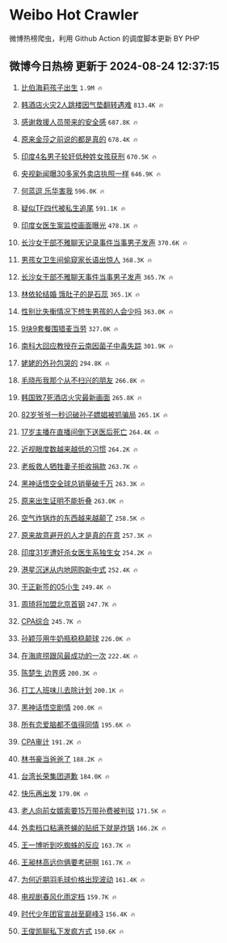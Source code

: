 # Weibo Hot Crawler 



微博热榜爬虫，利用 Github Action 的调度脚本更新 BY PHP 


## 微博今日热榜 更新于 2024-08-24 12:37:15 
1. [比伯海莉孩子出生](https://s.weibo.com/weibo?q=%23%E6%AF%94%E4%BC%AF%E6%B5%B7%E8%8E%89%E5%AD%A9%E5%AD%90%E5%87%BA%E7%94%9F%23&t=31&band_rank=1&Refer=top) `1.9M 🔥` 

1. [韩酒店火灾2人跳楼因气垫翻转遇难](https://s.weibo.com/weibo?q=%23%E9%9F%A9%E9%85%92%E5%BA%97%E7%81%AB%E7%81%BE2%E4%BA%BA%E8%B7%B3%E6%A5%BC%E5%9B%A0%E6%B0%94%E5%9E%AB%E7%BF%BB%E8%BD%AC%E9%81%87%E9%9A%BE%23&t=31&band_rank=2&Refer=top) `813.4K 🔥` 

1. [感谢救援人员带来的安全感](https://s.weibo.com/weibo?q=%23%E6%84%9F%E8%B0%A2%E6%95%91%E6%8F%B4%E4%BA%BA%E5%91%98%E5%B8%A6%E6%9D%A5%E7%9A%84%E5%AE%89%E5%85%A8%E6%84%9F%23&t=31&band_rank=3&Refer=top) `687.8K 🔥` 

1. [原来金莎之前说的都是真的](https://s.weibo.com/weibo?q=%E5%8E%9F%E6%9D%A5%E9%87%91%E8%8E%8E%E4%B9%8B%E5%89%8D%E8%AF%B4%E7%9A%84%E9%83%BD%E6%98%AF%E7%9C%9F%E7%9A%84&t=31&band_rank=4&Refer=top) `678.4K 🔥` 

1. [印度4名男子轮奸低种姓女孩获刑](https://s.weibo.com/weibo?q=%23%E5%8D%B0%E5%BA%A64%E5%90%8D%E7%94%B7%E5%AD%90%E8%BD%AE%E5%A5%B8%E4%BD%8E%E7%A7%8D%E5%A7%93%E5%A5%B3%E5%AD%A9%E8%8E%B7%E5%88%91%23&t=31&band_rank=5&Refer=top) `670.5K 🔥` 

1. [央视新闻曝30多家外卖店执照一样](https://s.weibo.com/weibo?q=%23%E5%A4%AE%E8%A7%86%E6%96%B0%E9%97%BB%E6%9B%9D30%E5%A4%9A%E5%AE%B6%E5%A4%96%E5%8D%96%E5%BA%97%E6%89%A7%E7%85%A7%E4%B8%80%E6%A0%B7%23&t=31&band_rank=6&Refer=top) `646.9K 🔥` 

1. [何蓝逗 乐华害我](https://s.weibo.com/weibo?q=%E4%BD%95%E8%93%9D%E9%80%97%20%E4%B9%90%E5%8D%8E%E5%AE%B3%E6%88%91&t=31&band_rank=7&Refer=top) `596.0K 🔥` 

1. [疑似TF四代被私生追尾](https://s.weibo.com/weibo?q=%23%E7%96%91%E4%BC%BCTF%E5%9B%9B%E4%BB%A3%E8%A2%AB%E7%A7%81%E7%94%9F%E8%BF%BD%E5%B0%BE%23&t=31&band_rank=8&Refer=top) `591.1K 🔥` 

1. [印度女医生案监控画面曝光](https://s.weibo.com/weibo?q=%23%E5%8D%B0%E5%BA%A6%E5%A5%B3%E5%8C%BB%E7%94%9F%E6%A1%88%E7%9B%91%E6%8E%A7%E7%94%BB%E9%9D%A2%E6%9B%9D%E5%85%89%23&t=31&band_rank=9&Refer=top) `478.1K 🔥` 

1. [长沙女干部不雅聊天记录事件当事男子发声](https://s.weibo.com/weibo?q=%23%E9%95%BF%E6%B2%99%E5%A5%B3%E5%B9%B2%E9%83%A8%E4%B8%8D%E9%9B%85%E8%81%8A%E5%A4%A9%E8%AE%B0%E5%BD%95%E4%BA%8B%E4%BB%B6%E5%BD%93%E4%BA%8B%E7%94%B7%E5%AD%90%E5%8F%91%E5%A3%B0%23&t=31&band_rank=10&Refer=top) `370.6K 🔥` 

1. [男孩女卫生间偷窥家长语出惊人](https://s.weibo.com/weibo?q=%23%E7%94%B7%E5%AD%A9%E5%A5%B3%E5%8D%AB%E7%94%9F%E9%97%B4%E5%81%B7%E7%AA%A5%E5%AE%B6%E9%95%BF%E8%AF%AD%E5%87%BA%E6%83%8A%E4%BA%BA%23&t=31&band_rank=11&Refer=top) `368.3K 🔥` 

1. [长沙女干部不雅聊天事件当事男子发声](https://s.weibo.com/weibo?q=%23%E9%95%BF%E6%B2%99%E5%A5%B3%E5%B9%B2%E9%83%A8%E4%B8%8D%E9%9B%85%E8%81%8A%E5%A4%A9%E4%BA%8B%E4%BB%B6%E5%BD%93%E4%BA%8B%E7%94%B7%E5%AD%90%E5%8F%91%E5%A3%B0%23&t=31&band_rank=12&Refer=top) `365.7K 🔥` 

1. [林依轮结婚 饿肚子的是石蕊](https://s.weibo.com/weibo?q=%E6%9E%97%E4%BE%9D%E8%BD%AE%E7%BB%93%E5%A9%9A%20%E9%A5%BF%E8%82%9A%E5%AD%90%E7%9A%84%E6%98%AF%E7%9F%B3%E8%95%8A&t=31&band_rank=13&Refer=top) `365.1K 🔥` 

1. [性别比失衡情况下想生男孩的人会少吗](https://s.weibo.com/weibo?q=%23%E6%80%A7%E5%88%AB%E6%AF%94%E5%A4%B1%E8%A1%A1%E6%83%85%E5%86%B5%E4%B8%8B%E6%83%B3%E7%94%9F%E7%94%B7%E5%AD%A9%E7%9A%84%E4%BA%BA%E4%BC%9A%E5%B0%91%E5%90%97%23&t=31&band_rank=14&Refer=top) `363.0K 🔥` 

1. [9块9套餐围猎麦当劳](https://s.weibo.com/weibo?q=%239%E5%9D%979%E5%A5%97%E9%A4%90%E5%9B%B4%E7%8C%8E%E9%BA%A6%E5%BD%93%E5%8A%B3%23&t=31&band_rank=15&Refer=top) `327.0K 🔥` 

1. [南科大回应教授在云南因菌子中毒失踪](https://s.weibo.com/weibo?q=%23%E5%8D%97%E7%A7%91%E5%A4%A7%E5%9B%9E%E5%BA%94%E6%95%99%E6%8E%88%E5%9C%A8%E4%BA%91%E5%8D%97%E5%9B%A0%E8%8F%8C%E5%AD%90%E4%B8%AD%E6%AF%92%E5%A4%B1%E8%B8%AA%23&t=31&band_rank=16&Refer=top) `301.9K 🔥` 

1. [姥姥的外孙包哭的](https://s.weibo.com/weibo?q=%E5%A7%A5%E5%A7%A5%E7%9A%84%E5%A4%96%E5%AD%99%E5%8C%85%E5%93%AD%E7%9A%84&t=31&band_rank=17&Refer=top) `294.8K 🔥` 

1. [毛晓彤我那个从不扫兴的朋友](https://s.weibo.com/weibo?q=%E6%AF%9B%E6%99%93%E5%BD%A4%E6%88%91%E9%82%A3%E4%B8%AA%E4%BB%8E%E4%B8%8D%E6%89%AB%E5%85%B4%E7%9A%84%E6%9C%8B%E5%8F%8B&t=31&band_rank=18&Refer=top) `266.8K 🔥` 

1. [韩国致7死酒店火灾最新画面](https://s.weibo.com/weibo?q=%23%E9%9F%A9%E5%9B%BD%E8%87%B47%E6%AD%BB%E9%85%92%E5%BA%97%E7%81%AB%E7%81%BE%E6%9C%80%E6%96%B0%E7%94%BB%E9%9D%A2%23&t=31&band_rank=19&Refer=top) `265.8K 🔥` 

1. [82岁爷爷一秒识破孙子嫖娼被抓骗局](https://s.weibo.com/weibo?q=%2382%E5%B2%81%E7%88%B7%E7%88%B7%E4%B8%80%E7%A7%92%E8%AF%86%E7%A0%B4%E5%AD%99%E5%AD%90%E5%AB%96%E5%A8%BC%E8%A2%AB%E6%8A%93%E9%AA%97%E5%B1%80%23&t=31&band_rank=20&Refer=top) `265.1K 🔥` 

1. [17岁主播在直播间倒下送医后死亡](https://s.weibo.com/weibo?q=%2317%E5%B2%81%E4%B8%BB%E6%92%AD%E5%9C%A8%E7%9B%B4%E6%92%AD%E9%97%B4%E5%80%92%E4%B8%8B%E9%80%81%E5%8C%BB%E5%90%8E%E6%AD%BB%E4%BA%A1%23&t=31&band_rank=21&Refer=top) `264.4K 🔥` 

1. [近视眼度数越来越低的习惯](https://s.weibo.com/weibo?q=%23%E8%BF%91%E8%A7%86%E7%9C%BC%E5%BA%A6%E6%95%B0%E8%B6%8A%E6%9D%A5%E8%B6%8A%E4%BD%8E%E7%9A%84%E4%B9%A0%E6%83%AF%23&t=31&band_rank=22&Refer=top) `264.2K 🔥` 

1. [老板救人牺牲妻子拒收捐款](https://s.weibo.com/weibo?q=%23%E8%80%81%E6%9D%BF%E6%95%91%E4%BA%BA%E7%89%BA%E7%89%B2%E5%A6%BB%E5%AD%90%E6%8B%92%E6%94%B6%E6%8D%90%E6%AC%BE%23&t=31&band_rank=23&Refer=top) `263.7K 🔥` 

1. [黑神话悟空全球总销量破千万](https://s.weibo.com/weibo?q=%23%E9%BB%91%E7%A5%9E%E8%AF%9D%E6%82%9F%E7%A9%BA%E5%85%A8%E7%90%83%E6%80%BB%E9%94%80%E9%87%8F%E7%A0%B4%E5%8D%83%E4%B8%87%23&t=31&band_rank=24&Refer=top) `263.3K 🔥` 

1. [原来出生证明不能折叠](https://s.weibo.com/weibo?q=%23%E5%8E%9F%E6%9D%A5%E5%87%BA%E7%94%9F%E8%AF%81%E6%98%8E%E4%B8%8D%E8%83%BD%E6%8A%98%E5%8F%A0%23&t=31&band_rank=25&Refer=top) `263.0K 🔥` 

1. [空气炸锅炸的东西越来越颠了](https://s.weibo.com/weibo?q=%23%E7%A9%BA%E6%B0%94%E7%82%B8%E9%94%85%E7%82%B8%E7%9A%84%E4%B8%9C%E8%A5%BF%E8%B6%8A%E6%9D%A5%E8%B6%8A%E9%A2%A0%E4%BA%86%23&t=31&band_rank=26&Refer=top) `258.5K 🔥` 

1. [原来故意避开的人才是真的在意](https://s.weibo.com/weibo?q=%23%E5%8E%9F%E6%9D%A5%E6%95%85%E6%84%8F%E9%81%BF%E5%BC%80%E7%9A%84%E4%BA%BA%E6%89%8D%E6%98%AF%E7%9C%9F%E7%9A%84%E5%9C%A8%E6%84%8F%23&t=31&band_rank=27&Refer=top) `257.3K 🔥` 

1. [印度31岁遭奸杀女医生系独生女](https://s.weibo.com/weibo?q=%23%E5%8D%B0%E5%BA%A631%E5%B2%81%E9%81%AD%E5%A5%B8%E6%9D%80%E5%A5%B3%E5%8C%BB%E7%94%9F%E7%B3%BB%E7%8B%AC%E7%94%9F%E5%A5%B3%23&t=31&band_rank=28&Refer=top) `254.2K 🔥` 

1. [港星沉迷从内地网购新中式](https://s.weibo.com/weibo?q=%23%E6%B8%AF%E6%98%9F%E6%B2%89%E8%BF%B7%E4%BB%8E%E5%86%85%E5%9C%B0%E7%BD%91%E8%B4%AD%E6%96%B0%E4%B8%AD%E5%BC%8F%23&t=31&band_rank=29&Refer=top) `252.4K 🔥` 

1. [于正新签的05小生](https://s.weibo.com/weibo?q=%23%E4%BA%8E%E6%AD%A3%E6%96%B0%E7%AD%BE%E7%9A%8405%E5%B0%8F%E7%94%9F%23&t=31&band_rank=30&Refer=top) `249.4K 🔥` 

1. [周琦将加盟北京首钢](https://s.weibo.com/weibo?q=%23%E5%91%A8%E7%90%A6%E5%B0%86%E5%8A%A0%E7%9B%9F%E5%8C%97%E4%BA%AC%E9%A6%96%E9%92%A2%23&t=31&band_rank=31&Refer=top) `247.7K 🔥` 

1. [CPA综合](https://s.weibo.com/weibo?q=CPA%E7%BB%BC%E5%90%88&t=31&band_rank=32&Refer=top) `245.7K 🔥` 

1. [孙颖莎用牛奶瓶稳稳颠球](https://s.weibo.com/weibo?q=%23%E5%AD%99%E9%A2%96%E8%8E%8E%E7%94%A8%E7%89%9B%E5%A5%B6%E7%93%B6%E7%A8%B3%E7%A8%B3%E9%A2%A0%E7%90%83%23&t=31&band_rank=33&Refer=top) `226.0K 🔥` 

1. [在海底捞跟风最成功的一次](https://s.weibo.com/weibo?q=%23%E5%9C%A8%E6%B5%B7%E5%BA%95%E6%8D%9E%E8%B7%9F%E9%A3%8E%E6%9C%80%E6%88%90%E5%8A%9F%E7%9A%84%E4%B8%80%E6%AC%A1%23&t=31&band_rank=34&Refer=top) `222.4K 🔥` 

1. [陈楚生 边界感](https://s.weibo.com/weibo?q=%E9%99%88%E6%A5%9A%E7%94%9F%20%E8%BE%B9%E7%95%8C%E6%84%9F&t=31&band_rank=35&Refer=top) `200.3K 🔥` 

1. [打工人班味儿去除计划](https://s.weibo.com/weibo?q=%23%E6%89%93%E5%B7%A5%E4%BA%BA%E7%8F%AD%E5%91%B3%E5%84%BF%E5%8E%BB%E9%99%A4%E8%AE%A1%E5%88%92%23&t=31&band_rank=36&Refer=top) `200.1K 🔥` 

1. [黑神话悟空剧情](https://s.weibo.com/weibo?q=%E9%BB%91%E7%A5%9E%E8%AF%9D%E6%82%9F%E7%A9%BA%E5%89%A7%E6%83%85&t=31&band_rank=37&Refer=top) `200.0K 🔥` 

1. [所有恋爱脑都不值得同情](https://s.weibo.com/weibo?q=%E6%89%80%E6%9C%89%E6%81%8B%E7%88%B1%E8%84%91%E9%83%BD%E4%B8%8D%E5%80%BC%E5%BE%97%E5%90%8C%E6%83%85&t=31&band_rank=38&Refer=top) `195.6K 🔥` 

1. [CPA审计](https://s.weibo.com/weibo?q=CPA%E5%AE%A1%E8%AE%A1&t=31&band_rank=39&Refer=top) `191.2K 🔥` 

1. [林书豪当爸爸了](https://s.weibo.com/weibo?q=%23%E6%9E%97%E4%B9%A6%E8%B1%AA%E5%BD%93%E7%88%B8%E7%88%B8%E4%BA%86%23&t=31&band_rank=40&Refer=top) `188.2K 🔥` 

1. [台湾长荣集团道歉](https://s.weibo.com/weibo?q=%23%E5%8F%B0%E6%B9%BE%E9%95%BF%E8%8D%A3%E9%9B%86%E5%9B%A2%E9%81%93%E6%AD%89%23&t=31&band_rank=41&Refer=top) `184.0K 🔥` 

1. [快乐再出发](https://s.weibo.com/weibo?q=%E5%BF%AB%E4%B9%90%E5%86%8D%E5%87%BA%E5%8F%91&t=31&band_rank=42&Refer=top) `179.0K 🔥` 

1. [老人向前女婿索要15万带孙费被判驳](https://s.weibo.com/weibo?q=%23%E8%80%81%E4%BA%BA%E5%90%91%E5%89%8D%E5%A5%B3%E5%A9%BF%E7%B4%A2%E8%A6%8115%E4%B8%87%E5%B8%A6%E5%AD%99%E8%B4%B9%E8%A2%AB%E5%88%A4%E9%A9%B3%23&t=31&band_rank=43&Refer=top) `171.5K 🔥` 

1. [外卖档口粘满苍蝇的贴纸下就是炸锅](https://s.weibo.com/weibo?q=%23%E5%A4%96%E5%8D%96%E6%A1%A3%E5%8F%A3%E7%B2%98%E6%BB%A1%E8%8B%8D%E8%9D%87%E7%9A%84%E8%B4%B4%E7%BA%B8%E4%B8%8B%E5%B0%B1%E6%98%AF%E7%82%B8%E9%94%85%23&t=31&band_rank=44&Refer=top) `166.2K 🔥` 

1. [王一博听到吃蜘蛛的反应](https://s.weibo.com/weibo?q=%E7%8E%8B%E4%B8%80%E5%8D%9A%E5%90%AC%E5%88%B0%E5%90%83%E8%9C%98%E8%9B%9B%E7%9A%84%E5%8F%8D%E5%BA%94&t=31&band_rank=45&Refer=top) `163.7K 🔥` 

1. [王昶林高远你俩要考研啊](https://s.weibo.com/weibo?q=%E7%8E%8B%E6%98%B6%E6%9E%97%E9%AB%98%E8%BF%9C%E4%BD%A0%E4%BF%A9%E8%A6%81%E8%80%83%E7%A0%94%E5%95%8A&t=31&band_rank=46&Refer=top) `161.7K 🔥` 

1. [为何近期羽毛球价格出现波动](https://s.weibo.com/weibo?q=%23%E4%B8%BA%E4%BD%95%E8%BF%91%E6%9C%9F%E7%BE%BD%E6%AF%9B%E7%90%83%E4%BB%B7%E6%A0%BC%E5%87%BA%E7%8E%B0%E6%B3%A2%E5%8A%A8%23&t=31&band_rank=47&Refer=top) `161.4K 🔥` 

1. [电视剧春风化雨定档](https://s.weibo.com/weibo?q=%23%E7%94%B5%E8%A7%86%E5%89%A7%E6%98%A5%E9%A3%8E%E5%8C%96%E9%9B%A8%E5%AE%9A%E6%A1%A3%23&t=31&band_rank=48&Refer=top) `159.7K 🔥` 

1. [时代少年团官宣战至巅峰3](https://s.weibo.com/weibo?q=%23%E6%97%B6%E4%BB%A3%E5%B0%91%E5%B9%B4%E5%9B%A2%E5%AE%98%E5%AE%A3%E6%88%98%E8%87%B3%E5%B7%85%E5%B3%B03%23&t=31&band_rank=49&Refer=top) `156.4K 🔥` 

1. [王俊凯聊私下发疯方式](https://s.weibo.com/weibo?q=%23%E7%8E%8B%E4%BF%8A%E5%87%AF%E8%81%8A%E7%A7%81%E4%B8%8B%E5%8F%91%E7%96%AF%E6%96%B9%E5%BC%8F%23&t=31&band_rank=50&Refer=top) `150.6K 🔥` 

